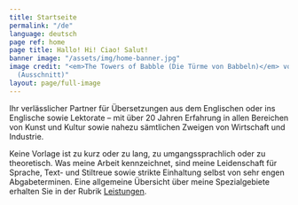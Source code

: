 ```yaml
---
title: Startseite
permalink: "/de"
language: deutsch
page ref: home
page title: Hallo! Hi! Ciao! Salut!
banner image: "/assets/img/home-banner.jpg"
image credit: "<em>The Towers of Babble (Die Türme von Babbeln)</em> von Phil Haddock
  (Ausschnitt)"
layout: page/full-image
---
```


Ihr verlässlicher Partner für Übersetzungen aus dem Englischen oder ins Englische sowie Lektorate – mit über 20 Jahren Erfahrung in allen Bereichen von Kunst und Kultur sowie nahezu sämtlichen Zweigen von Wirtschaft und Industrie.

Keine Vorlage ist zu kurz oder zu lang, zu umgangssprachlich oder zu theoretisch. Was meine Arbeit kennzeichnet, sind meine Leidenschaft für Sprache, Text- und Stiltreue sowie strikte Einhaltung selbst von sehr engen Abgabeterminen. Eine allgemeine Übersicht über meine Spezialgebiete erhalten Sie in der Rubrik [Leistungen](/de/sprachdienste).
